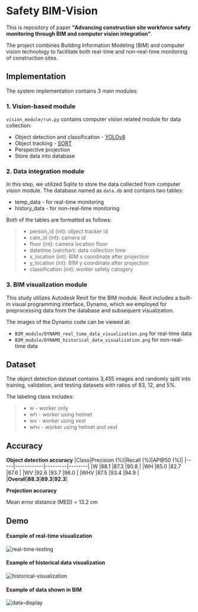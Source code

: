 # Safety BIM-Vision

This is repository of paper **"Advancing construction site workforce safety monitoring through BIM and computer vision integration"**.

The project combines Building Information Modeling (BIM) and computer vision technology to facilitate both real-time and non-real-time monitoring of construction sites.

## Implementation
The system implementation contains 3 main modules:

### 1. Vision-based module
`vision_module/run.py` contains computer vision related module for data collection:
* Object detection and classification - [YOLOv8](https://github.com/ultralytics/ultralytics "YOLOv8 GitHub")
* Object tracking - [SORT](https://github.com/abewley/sort "SORT GitHub")
* Perspective projection
* Store data into database

### 2. Data integration module
In this step, we utilized Sqlite to store the data collected from computer vision module. The database named as `data.db` and contains two tables:
* temp_data - for real-time monitoring
* history_data - for non-real-time monitoring

Both of the tables are formatted as follows:
> - person_id (int): object tracker id
> - cam_id (int): camera id
> - floor (int): camera location floor
> - datetime (varchar): data collection time
> - x_location (int): BIM x coordinate after projection
> - y_location (int): BIM y coordinate after projection
> - classification (int): worker safety catogory

### 3. BIM visualization module
This study utilizes Autodesk Revit for the BIM module. Revit includes a built-in visual programming interface, Dynamo, which we employed for preprocessing data from the database and subsequent visualization.

The images of the Dynamo code can be viewed at:
* `BIM_module/DYNAMO_real_time_data_visualization.png` for real-time data
* `BIM_module/DYNAMO_historical_data_visualization.png` for non-real-time data

## Dataset
The object detection dataset contains 3,455 images and randomly split into training, validation, and testing datasets with ratios of 83, 12, and 5%.

The labeling class includes:
> * w - worker only
> * wh - worker using helmet
> * wv - worker using vest
> * whv - worker using helmet and vest

## Accuracy
**Object detection accuracy**
|Class|Precision (%)|Recall (%)|AP@50 (%)|
|-----|------------|---------|--------|
|W    |88.1        |87.3     |90.8    |
|WH   |85.0        |82.7     |87.6    |
|WV   |92.6        |93.7     |96.0    |
|WHV  |87.5        |93.4     |94.9    |
|**Overall**|**88.3**|**89.3**|**92.3**|

**Projection accuracy**

Mean error distance (MED) = 13.2 cm

## Demo
#### Example of real-time visualization
![real-time-testing](https://github.com/almosenja/Safety-BIM-Vision/assets/94098493/76cdb2f0-c522-438c-9738-2deffccc55b8)

#### Example of historical data visualization
![historical-visualization](https://github.com/almosenja/Safety-BIM-Vision/assets/94098493/57ea26d5-5a15-4ecc-ae6e-8f4717e93936)

#### Example of data shown in BIM
![data-display](https://github.com/almosenja/Safety-BIM-Vision/assets/94098493/819a1841-369c-4756-a4ff-9e81961a4193)
